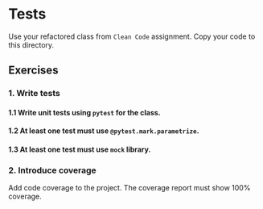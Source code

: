 # Tests
Use your refactored class from `Clean Code` assignment.
Copy your code to this directory.

## Exercises

### 1. Write tests
#### 1.1 Write unit tests using `pytest` for the class.
#### 1.2 At least one test must use `@pytest.mark.parametrize`.
#### 1.3 At least one test must use `mock` library.

### 2. Introduce coverage
Add code coverage to the project. The coverage report must show 100% coverage.
